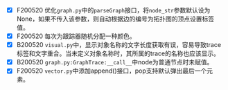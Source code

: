 - [x] F200520 优化`graph.py`中的`parseGraph`接口，将`node_str`参数默认设为None，如果不传入该参数，则自动根据边的编号为拓扑图的顶点设置标签值。
- [x] F200520 每次为跟踪器随机分配一种颜色。
- [x] B200520 `visual.py`中，显示对象名称的文字长度获取有误，容易导致trace标签和文字重合。当未定义对象名称时，其所属的trace的名称也应该显示。
- [x] B200520 `graph.py:GraphTrace:__call__`中node为普通节点时未赋值。
- [x] F200520 `vector.py`中添加append()接口，pop支持默认弹出最后一个元素。